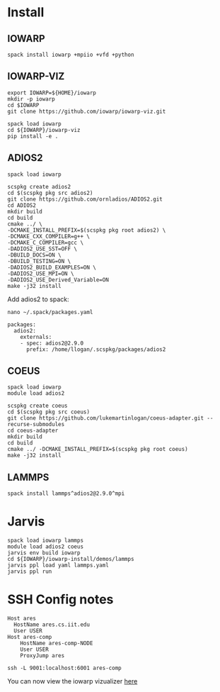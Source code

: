 # Install

## IOWARP
```
spack install iowarp +mpiio +vfd +python
```

## IOWARP-VIZ
```
export IOWARP=${HOME}/iowarp
mkdir -p iowarp
cd $IOWARP
git clone https://github.com/iowarp/iowarp-viz.git

spack load iowarp
cd ${IOWARP}/iowarp-viz
pip install -e .
```

## ADIOS2

```
spack load iowarp

scspkg create adios2
cd $(scspkg pkg src adios2)
git clone https://github.com/ornladios/ADIOS2.git
cd ADIOS2
mkdir build
cd build
cmake ../ \
-DCMAKE_INSTALL_PREFIX=$(scspkg pkg root adios2) \
-DCMAKE_CXX_COMPILER=g++ \
-DCMAKE_C_COMPILER=gcc \
-DADIOS2_USE_SST=OFF \
-DBUILD_DOCS=ON \
-DBUILD_TESTING=ON \
-DADIOS2_BUILD_EXAMPLES=ON \
-DADIOS2_USE_MPI=ON \
-DADIOS2_USE_Derived_Variable=ON
make -j32 install
```

Add adios2 to spack:
```
nano ~/.spack/packages.yaml
```

```
packages:
  adios2:
    externals:
    - spec: adios2@2.9.0
      prefix: /home/llogan/.scspkg/packages/adios2
```

## COEUS
```
spack load iowarp
module load adios2

scspkg create coeus
cd $(scspkg pkg src coeus)
git clone https://github.com/lukemartinlogan/coeus-adapter.git --recurse-submodules
cd coeus-adapter
mkdir build
cd build
cmake ../ -DCMAKE_INSTALL_PREFIX=$(scspkg pkg root coeus)
make -j32 install
```

## LAMMPS
```
spack install lammps^adios2@2.9.0^mpi
```

# Jarvis

```
spack load iowarp lammps
module load adios2 coeus
jarvis env build iowarp
cd ${IOWARP}/iowarp-install/demos/lammps
jarvis ppl load yaml lammps.yaml
jarvis ppl run
```

# SSH Config notes
```
Host ares
  HostName ares.cs.iit.edu
  User USER 
Host ares-comp
    HostName ares-comp-NODE
    User USER
    ProxyJump ares
```

```
ssh -L 9001:localhost:6001 ares-comp
```

You can now view the iowarp vizualizer [here](http://localhost:9001)